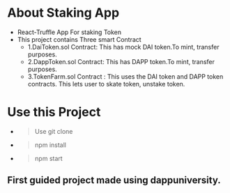 # About Staking App
- React-Truffle App For staking Token
- This project contains Three smart Contract
    - 1.DaiToken.sol Contract: This has mock DAI token.To mint, transfer purposes.
    - 2.DappToken.sol Contract: This has DAPP token.To mint, transfer purposes.
    - 3.TokenFarm.sol Contract : This uses the DAI token and DAPP token contracts. This lets user to skate token, unstake token.

# Use this Project
- > Use git clone
- > npm install
- > npm start

## First guided project made using dappuniversity.


